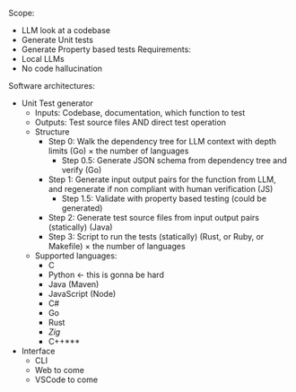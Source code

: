 Scope:
- LLM look at a codebase
- Generate Unit tests
- Generate Property based tests
Requirements:
- Local LLMs
- No code hallucination

Software architectures:
- Unit Test generator
	- Inputs: Codebase, documentation, which function to test
	- Outputs: Test source files AND direct test operation
	- Structure
		- Step 0: Walk the dependency tree for LLM context with depth limits (Go) $\times$ the number of languages
			- Step 0.5: Generate JSON schema from dependency tree and verify (Go)
		- Step 1: Generate input output pairs for the function from LLM, and regenerate if non compliant with human verification (JS)
			- Step 1.5: Validate with property based testing (could be generated)
		- Step 2: Generate test source files from input output pairs (statically) (Java)
		- Step 3: Script to run the tests (statically) (Rust, or Ruby, or Makefile) $\times$ the number of languages
	- Supported languages:
		- C
		- Python <- this is gonna be hard
		- Java (Maven)
		- JavaScript (Node)
		- C#
		- Go
		- Rust
		- *Zig*
		- C++***
- Interface
	- CLI
	- Web to come
	- VSCode to come